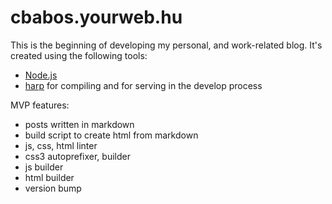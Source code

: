 cbabos.yourweb.hu
=================

This is the beginning of developing my personal, and work-related blog. 
It's created using the following tools: 
 - [Node.js](http://nodejs.org/)
 - [harp](http://harpjs.com/) for compiling and for serving in the develop process

MVP features: 
 - posts written in markdown
 - build script to create html from markdown
 - js, css, html linter
 - css3 autoprefixer, builder
 - js builder
 - html builder
 - version bump

